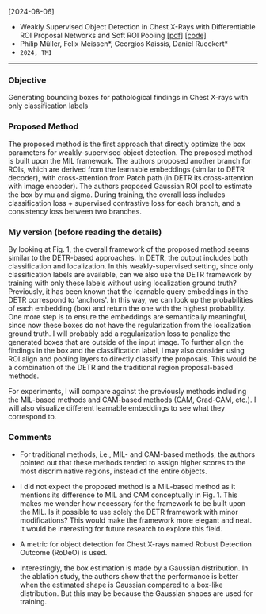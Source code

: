 [2024-08-06]
- Weakly Supervised Object Detection in Chest X-Rays with Differentiable ROI Proposal Networks and Soft ROI Pooling [[pdf]](https://arxiv.org/abs/2402.11985) [[code]](https://github.com/philip-mueller/wsrpn)
- Philip Müller, Felix Meissen*, Georgios Kaissis, Daniel Rueckert*
- `2024, TMI`

****

### Objective
Generating bounding boxes for pathological findings in Chest X-rays with only classification labels

### Proposed Method
The proposed method is the first approach that directly optimize the box parameters for weakly-supervised object detection. The proposed method is built upon the MIL framework. The authors proposed another branch for ROIs, which are derived from the learnable embeddings (similar to DETR decoder), with cross-attention from Patch path (in DETR its cross-attention with image encoder). The authors proposed Gaussian ROI pool to estimate the box by mu and sigma. During training, the overall loss includes classification loss + supervised contrastive loss for each branch, and a consistency loss between two branches. 

### My version (before reading the details)
By looking at Fig. 1, the overall framework of the proposed method seems similar to the DETR-based approaches. In DETR, the output includes both classification and localization. In this weakly-supervised setting, since only classification labels are available, can we also use the DETR framework by training with only these labels without using localization ground truth? Previously, it has been known that the learnable query embeddings in the DETR correspond to 'anchors'. In this way, we can look up the probabilities of each embedding (box) and return the one with the highest probability. One more step is to ensure the embeddings are semantically meaningful, since now these boxes do not have the regularization from the localization ground truth. I will probably add a regularization loss to penalize the generated boxes that are outside of the input image. To further align the findings in the box and the classification label, I may also consider using ROI align and pooling layers to directly classify the proposals. This would be a combination of the DETR and the traditional region proposal-based methods. 

For experiments, I will compare against the previously methods including the MIL-based methods and CAM-based methods (CAM, Grad-CAM, etc.). I will also visualize different learnable embeddings to see what they correspond to.

### Comments

- For traditional methods, i.e., MIL- and CAM-based methods, the authors pointed out that these methods tended to assign higher scores to the most discriminative regions, instead of the entire objects.

- I did not expect the proposed method is a MIL-based method as it mentions its difference to MIL and CAM conceptually in Fig. 1. This makes me wonder how necessary for the framework to be built upon the MIL. Is it possible to use solely the DETR framework with minor modifications? This would make the framework more elegant and neat. It would be interesting for future research to explore this field.

- A metric for object detection for Chest X-rays named Robust Detection Outcome (RoDeO) is used.

- Interestingly, the box estimation is made by a Gaussian distribution. In the ablation study, the authors show that the performance is better when the estimated shape is Gaussian compared to a box-like distribution. But this may be because the Gaussian shapes are used for training.